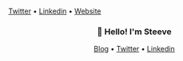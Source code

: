 # 

[Twitter]() • [Linkedin](https://www.linkedin.com/in/steeve-payraudeau/) • [Website]()

<h3 align="center">👋 Hello! I'm Steeve</h1>

<p align="center">
  <a href="https://steevep.com">Blog</a> •
  <a href="https://twitter.com/SteevePay">Twitter</a> •
  <a href="https://www.linkedin.com/in/steeve-payraudeau/">Linkedin</a>
</p>
